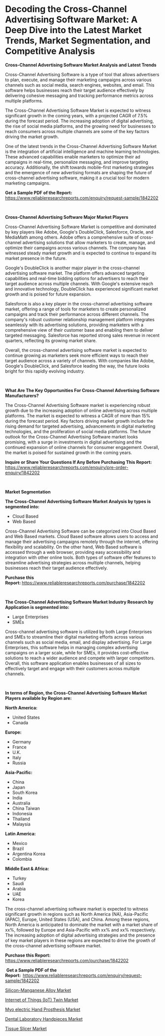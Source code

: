 <p><h1>Decoding the Cross-Channel Advertising Software Market: A Deep Dive into the Latest Market Trends, Market Segmentation, and Competitive Analysis</h1></p><p><strong>Cross-Channel Advertising Software Market Analysis and Latest Trends</strong></p>
<p><p>Cross-Channel Advertising Software is a type of tool that allows advertisers to plan, execute, and manage their marketing campaigns across various channels such as social media, search engines, websites, and email. This software helps businesses reach their target audience effectively by delivering cohesive messaging and tracking performance metrics across multiple platforms.</p><p>The Cross-Channel Advertising Software Market is expected to witness significant growth in the coming years, with a projected CAGR of 7.5% during the forecast period. The increasing adoption of digital advertising, the rise of social media platforms, and the growing need for businesses to reach consumers across multiple channels are some of the key factors driving the market growth.</p><p>One of the latest trends in the Cross-Channel Advertising Software Market is the integration of artificial intelligence and machine learning technologies. These advanced capabilities enable marketers to optimize their ad campaigns in real-time, personalize messaging, and improve targeting accuracy. Additionally, the shift towards mobile-first marketing strategies and the emergence of new advertising formats are shaping the future of cross-channel advertising software, making it a crucial tool for modern marketing campaigns.</p></p>
<p><strong>Get a Sample PDF of the Report:&nbsp;</strong> <a href="https://www.reliableresearchreports.com/enquiry/request-sample/1842202">https://www.reliableresearchreports.com/enquiry/request-sample/1842202</a></p>
<p>&nbsp;</p>
<p><strong>Cross-Channel Advertising Software Major Market Players</strong></p>
<p><p>Cross-Channel Advertising Software Market is competitive and dominated by key players like Adobe, Google's DoubleClick, Salesforce, Oracle, and MediaMath among others. Adobe offers a comprehensive suite of cross-channel advertising solutions that allow marketers to create, manage, and optimize their campaigns across various channels. The company has witnessed steady market growth and is expected to continue to expand its market presence in the future.</p><p>Google's DoubleClick is another major player in the cross-channel advertising software market. The platform offers advanced targeting capabilities and real-time bidding options for advertisers to reach their target audience across multiple channels. With Google's extensive reach and innovative technology, DoubleClick has experienced significant market growth and is poised for future expansion.</p><p>Salesforce is also a key player in the cross-channel advertising software market, offering a range of tools for marketers to create personalized campaigns and track their performance across different channels. The company's robust customer relationship management platform integrates seamlessly with its advertising solutions, providing marketers with a comprehensive view of their customer base and enabling them to deliver targeted messaging. Salesforce has reported strong sales revenue in recent quarters, reflecting its growing market share.</p><p>Overall, the cross-channel advertising software market is expected to continue growing as marketers seek more efficient ways to reach their target audience across a variety of channels. With companies like Adobe, Google's DoubleClick, and Salesforce leading the way, the future looks bright for this rapidly evolving industry.</p></p>
<p>&nbsp;</p>
<p><strong>What Are The Key Opportunities For Cross-Channel Advertising Software Manufacturers?</strong></p>
<p><p>The Cross-Channel Advertising Software market is experiencing robust growth due to the increasing adoption of online advertising across multiple platforms. The market is expected to witness a CAGR of more than 15% during the forecast period. Key factors driving market growth include the rising demand for targeted advertising, advancements in digital marketing technologies, and the proliferation of social media platforms. The future outlook for the Cross-Channel Advertising Software market looks promising, with a surge in investments in digital advertising and the continued expansion of online channels for consumer engagement. Overall, the market is poised for sustained growth in the coming years.</p></p>
<p><strong>Inquire or Share Your Questions If Any Before Purchasing This Report:</strong> <a href="https://www.reliableresearchreports.com/enquiry/pre-order-enquiry/1842202">https://www.reliableresearchreports.com/enquiry/pre-order-enquiry/1842202</a></p>
<p>&nbsp;</p>
<p><strong>Market Segmentation</strong></p>
<p><strong>The Cross-Channel Advertising Software Market Analysis by types is segmented into:</strong></p>
<p><ul><li>Cloud Based</li><li>Web Based</li></ul></p>
<p><p>Cross-Channel Advertising Software can be categorized into Cloud Based and Web Based markets. Cloud Based software allows users to access and manage their advertising campaigns remotely through the internet, offering flexibility and scalability. On the other hand, Web Based software is accessed through a web browser, providing easy accessibility and integration with other online tools. Both types of software offer features to streamline advertising strategies across multiple channels, helping businesses reach their target audience effectively.</p></p>
<p><strong>Purchase this Report:&nbsp;</strong><a href="https://www.reliableresearchreports.com/purchase/1842202">https://www.reliableresearchreports.com/purchase/1842202</a></p>
<p>&nbsp;</p>
<p><strong>The Cross-Channel Advertising Software Market Industry Research by Application is segmented into:</strong></p>
<p><ul><li>Large Enterprises</li><li>SMEs</li></ul></p>
<p><p>Cross-channel advertising software is utilized by both Large Enterprises and SMEs to streamline their digital marketing efforts across various channels such as social media, email, and display advertising. For Large Enterprises, this software helps in managing complex advertising campaigns on a larger scale, while for SMEs, it provides cost-effective solutions to reach a wider audience and compete with larger competitors. Overall, this software application enables businesses of all sizes to effectively target and engage with their customers across multiple channels.</p></p>
<p>&nbsp;</p>
<p><strong>In terms of Region, the Cross-Channel Advertising Software Market Players available by Region are:</strong></p>
<p>
    <p> <strong> North America: </strong>
        <ul>
            <li>United States</li>
            <li>Canada</li>
        </ul>
        </p> 
    <p> <strong> Europe: </strong>
        <ul>
            <li>Germany</li>
            <li>France</li>
            <li>U.K.</li>
            <li>Italy</li>
            <li>Russia</li>
        </ul>
        </p> 
    <p> <strong> Asia-Pacific: </strong>
        <ul>
            <li>China</li>
            <li>Japan</li>
            <li>South Korea</li>
            <li>India</li>
            <li>Australia</li>
            <li>China Taiwan</li>
            <li>Indonesia</li>
            <li>Thailand</li>
            <li>Malaysia</li>
        </ul>
        </p> 
    <p> <strong> Latin America: </strong>
        <ul>
            <li>Mexico</li>
            <li>Brazil</li>
            <li>Argentina Korea</li>
            <li>Colombia</li>
        </ul>
        </p> 
    <p> <strong> Middle East & Africa: </strong>
        <ul>
            <li>Turkey</li>
            <li>Saudi</li>
            <li>Arabia</li>
            <li>UAE</li>
            <li>Korea</li>
        </ul>
    </p>
    </p>
<p><p>The cross-channel advertising software market is expected to witness significant growth in regions such as North America (NA), Asia-Pacific (APAC), Europe, United States (USA), and China. Among these regions, North America is anticipated to dominate the market with a market share of xx%, followed by Europe and Asia-Pacific with xx% and xx% respectively. The increasing adoption of digital advertising strategies and the presence of key market players in these regions are expected to drive the growth of the cross-channel advertising software market.</p></p>
<p><strong>Purchase this Report: </strong><a href="https://www.reliableresearchreports.com/purchase/1842202">https://www.reliableresearchreports.com/purchase/1842202</a></p>
<p>&nbsp;<strong>Get a Sample PDF of the Report:&nbsp;&nbsp;</strong><a href="https://www.reliableresearchreports.com/enquiry/request-sample/1842202">https://www.reliableresearchreports.com/enquiry/request-sample/1842202</a></p>
<p><strong></strong></p>
<p><p><a href="https://github.com/joannesouthgate/Market-Research-Report-List-2/blob/main/silicon-manganese-alloy-market.md">Silicon-Manganese Alloy Market</a></p><p><a href="https://github.com/wwwkeltoum/Market-Research-Report-List-2/blob/main/internet-of-things-iot-twin-market.md">Internet of Things (IoT) Twin Market</a></p><p><a href="https://medium.com/@zolajenkins1966/myo-electric-hand-prosthesis-market-share-evolution-and-market-growth-trends-2024-2031-96c5c1ca6fbb">Myo electric Hand Prosthesis Market</a></p><p><a href="https://medium.com/@zolajenkins1966/dental-laboratory-handpieces-market-insights-into-market-cagr-market-trends-and-growth-5d1aa889b1e8">Dental Laboratory Handpieces Market</a></p><p><a href="https://medium.com/@zolajenkins1966/tissue-slicer-market-size-cagr-trends-2024-2030-3063c56b565c">Tissue Slicer Market</a></p></p>